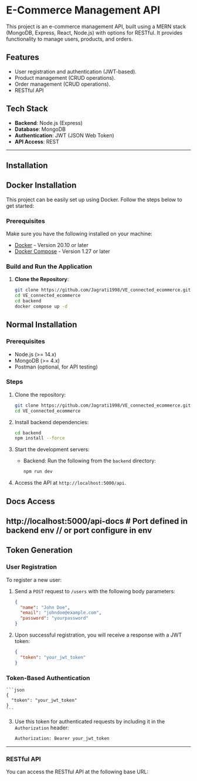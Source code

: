 



# E-Commerce Management API

This project is an e-commerce management API, built using a MERN stack (MongoDB, Express, React, Node.js) with options for RESTful. It provides functionality to manage users, products, and orders.

## Features

- User registration and authentication (JWT-based).
- Product management (CRUD operations).
- Order management (CRUD operations).
- RESTful API


## Tech Stack


- **Backend**: Node.js (Express)
- **Database**: MongoDB
- **Authentication**: JWT (JSON Web Token)
- **API Access**: REST


---

## Installation

## Docker Installation

This project can be easily set up using Docker. Follow the steps below to get started:

### Prerequisites

Make sure you have the following installed on your machine:

- [Docker](https://www.docker.com/get-started) - Version 20.10 or later
- [Docker Compose](https://docs.docker.com/compose/install/) - Version 1.27 or later





### Build and Run the Application

1. **Clone the Repository**:
   ```bash
   git clone https://github.com/Jagrati1998/VE_connected_ecommerce.git
   cd VE_connected_ecommerce
   cd backend
   docker compose up -d
   
   ``````
   
## Normal  Installation
### Prerequisites

- Node.js (>= 14.x)
- MongoDB (>= 4.x)
- Postman (optional, for API testing)

### Steps

1. Clone the repository:

    ```bash
    git clone https://github.com/Jagrati1998/VE_connected_ecommerce.git
    cd VE_connected_ecommerce
    ```

2. Install backend dependencies:

    ```bash
    cd backend
    npm install --force
    ```

5. Start the development servers:

    - Backend: Run the following from the `backend` directory:

      ```bash
      npm run dev
      ```

6. Access the API at `http://localhost:5000/api`.
## Docs Access

   http://localhost:5000/api-docs   # Port defined in backend env 
// or port configure in env
---

## Token Generation

### User Registration

To register a new user:

1. Send a `POST` request to `/users` with the following body parameters:

    ```json
    {
      "name": "John Doe",
      "email": "johndoe@example.com",
      "password": "yourpassword"
    }
    ```

2. Upon successful registration, you will receive a response with a JWT token:

    ```json
    {
      "token": "your_jwt_token"
    }
    ```

### Token-Based Authentication


    ```json
    {
      "token": "your_jwt_token"
    }
    ```

3. Use this token for authenticated requests by including it in the `Authorization` header:

    ```bash
    Authorization: Bearer your_jwt_token
    ```

---


  

### RESTful API

You can access the RESTful API at the following base URL:


